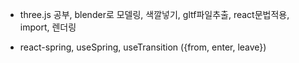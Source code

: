 -   three.js 공부, blender로 모델링, 색깔넣기, gltf파일추출, react문법적용, import, 렌더링

-   react-spring, useSpring, useTransition ({from, enter, leave})
